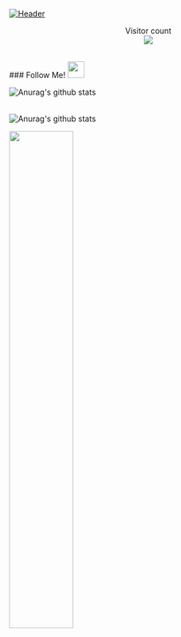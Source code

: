 
<p><a target="_blank" rel="noopener noreferrer" href="https://user-images.githubusercontent.com/63412382/126063427-00cb2639-cd03-447c-8d28-cec53c97fc89.gif"><img src="https://user-images.githubusercontent.com/63412382/126063427-00cb2639-cd03-447c-8d28-cec53c97fc89.gif" alt="Header" title="Header" style="max-width:100%;"></a></p>

<p align="center"> 
  Visitor count<br>
  <img src="https://profile-counter.glitch.me/OsamaRaed/count.svg" />
</p>
<br/>
### Follow Me! <img src="https://raw.githubusercontent.com/iampavangandhi/iampavangandhi/master/gifs/Hi.gif" width="30px"></h2>


![Anurag's github stats](https://github-readme-stats.vercel.app/api?show_icons=true&theme=radical&username=OsamaRaed)

<br/>![Anurag's github stats](https://github-readme-stats.vercel.app/api/top-langs/?username=OsamaRaed&layout=compact&theme=radical)<br/>

<img src="https://github-readme-streak-stats.herokuapp.com/?user=OsamaRaed&theme=dark" width="48%" >
